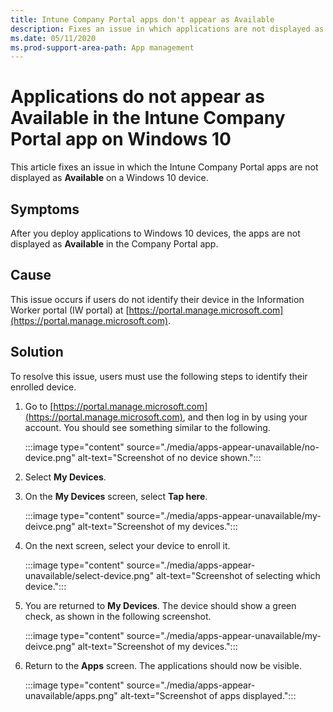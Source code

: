 ```yaml
---
title: Intune Company Portal apps don't appear as Available
description: Fixes an issue in which applications are not displayed as Available in the Intune Company Portal app on a Windows 10 device.
ms.date: 05/11/2020
ms.prod-support-area-path: App management
---
```

# Applications do not appear as Available in the Intune Company Portal app on Windows 10

This article fixes an issue in which the Intune Company Portal apps are not displayed as **Available** on a Windows 10 device.

## Symptoms

After you deploy applications to Windows 10 devices, the apps are not displayed as **Available** in the Company Portal app.

## Cause

This issue occurs if users do not identify their device in the Information Worker portal (IW portal) at [https://portal.manage.microsoft.com](https://portal.manage.microsoft.com).

## Solution

To resolve this issue, users must use the following steps to identify their enrolled device.

1. Go to [https://portal.manage.microsoft.com](https://portal.manage.microsoft.com), and then log in by using your account. You should see something similar to the following.

   :::image type="content" source="./media/apps-appear-unavailable/no-device.png" alt-text="Screenshot of no device shown.":::

2. Select **My Devices**.
3. On the **My Devices** screen, select **Tap here**.

   :::image type="content" source="./media/apps-appear-unavailable/my-deivce.png" alt-text="Screenshot of my devices.":::

4. On the next screen, select your device to enroll it.

   :::image type="content" source="./media/apps-appear-unavailable/select-device.png" alt-text="Screenshot of selecting which device.":::

5. You are returned to **My Devices**. The device should show a green check, as shown in the following screenshot.

   :::image type="content" source="./media/apps-appear-unavailable/my-deivce.png" alt-text="Screenshot of my devices.":::

6. Return to the **Apps** screen. The applications should now be visible.

   :::image type="content" source="./media/apps-appear-unavailable/apps.png" alt-text="Screenshot of apps displayed.":::
